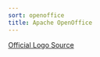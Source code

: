 ```yaml
---
sort: openoffice
title: Apache OpenOffice
---
```


[Official Logo Source](https://commons.wikimedia.org/wiki/File:Apache_OpenOffice_logo_and_wordmark_%282014%29.svg)
